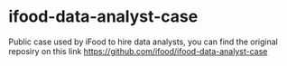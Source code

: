 # ifood-data-analyst-case
Public case used by iFood to hire data analysts, you can find the original reposiry on this link https://github.com/ifood/ifood-data-analyst-case
